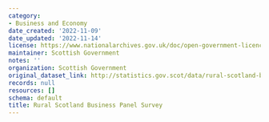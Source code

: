 ```yaml
---
category:
- Business and Economy
date_created: '2022-11-09'
date_updated: '2022-11-14'
license: https://www.nationalarchives.gov.uk/doc/open-government-licence/version/3/
maintainer: Scottish Government
notes: ''
organization: Scottish Government
original_dataset_link: http://statistics.gov.scot/data/rural-scotland-business-panel-survey
records: null
resources: []
schema: default
title: Rural Scotland Business Panel Survey
---
```

